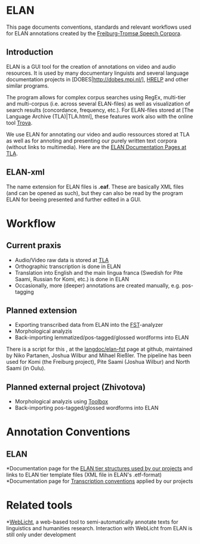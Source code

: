 # ELAN

This page documents conventions, standards and relevant workflows used for ELAN annotations created by the [Freiburg-Tromsø Speech Corpora](freiburg.html). 

## Introduction


ELAN is a GUI tool for the creation of annotations on video and audio resources. It is used by many documentary linguists and several language documentation projects in [DOBES|http://dobes.mpi.nl/], [HRELP](http://www.hrelp.org/) and other similar programs.


The program allows for complex corpus searches using RegEx, multi-tier and multi-corpus (i.e. across several ELAN-files) as well as visualization of search results (concordance, frequency, etc.). For ELAN-files stored at [The Language Archive (TLA)|TLA.html], these features work also with the online tool [Trova](http://tla.mpi.nl/tools/tla-tools/trova/).


We use ELAN for annotating our video and audio ressources stored at TLA as well as for annoting and presenting our purely written text corpora (without links to multimedia). Here are the [ELAN Documentation Pages at TLA](http://tla.mpi.nl/tools/tla-tools/elan).




## ELAN-xml


The name extension for ELAN files is **.eaf**. These are basically XML files (and can be opened as such), but they can also be read by the program ELAN for beeing presented and further edited in a GUI.




# Workflow


## Current praxis
* Audio/Video raw data is stored at [TLA](TLA.html)
* Orthographic transcription is done in ELAN
* Translation into English and the main lingua franca (Swedish for Pite Saami, Russian for Komi, etc.) is done in ELAN
* Occasionally, more (deeper) annotations are created manually, e.g. pos-tagging


## Planned extension
* Exporting transcribed data from ELAN into the [FST](FST.html)-analyzer
* Morphological analyzis
* Back-importing lemmatized/pos-tagged/glossed wordforms into ELAN 


There is a script for this , at the [langdoc/elan-fst](https://github.com/langdoc/elan-fst) page at github, maintained by Niko Partanen, Joshua Wilbur and Mihael Rießler. The pipeline has been used for Komi (the Freiburg project), Pite Saami (Joshua Wilbur) and North Saami (in Oulu).


## Planned external project (Zhivotova) 
* Morphological analyzis using [Toolbox](Toolbox.html) 
* Back-importing pos-tagged/glossed wordforms into ELAN




# Annotation Conventions


## ELAN
*Documentation page for the [ELAN tier structures used by our projects](ELANtiers.html) and links to ELAN tier template files (XML file in ELAN's .etf-format)
*Documentation page for [Transcription conventions](Transcription.html) applied by our projects




# Related tools
*[WebLicht](http://de.clarin.eu/de/sprachressourcen/weblicht), a web-based tool to semi-automatically annotate texts for linguistics and humanities research. Interaction with WebLicht from ELAN is still only under development


